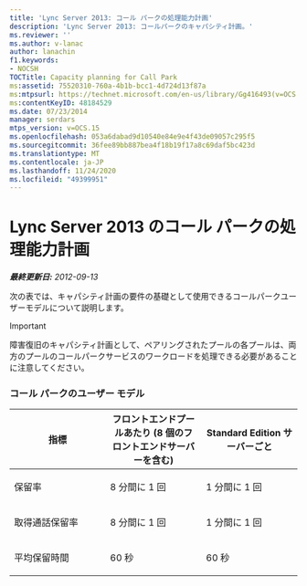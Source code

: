 ```yaml
---
title: 'Lync Server 2013: コール パークの処理能力計画'
description: 'Lync Server 2013: コールパークのキャパシティ計画。'
ms.reviewer: ''
ms.author: v-lanac
author: lanachin
f1.keywords:
- NOCSH
TOCTitle: Capacity planning for Call Park
ms:assetid: 75520310-760a-4b1b-bcc1-4d724d13f87a
ms:mtpsurl: https://technet.microsoft.com/en-us/library/Gg416493(v=OCS.15)
ms:contentKeyID: 48184529
ms.date: 07/23/2014
manager: serdars
mtps_version: v=OCS.15
ms.openlocfilehash: 053a6dabad9d10540e84e9e4f43de09057c295f5
ms.sourcegitcommit: 36fee89bb887bea4f18b19f17a8c69daf5bc423d
ms.translationtype: MT
ms.contentlocale: ja-JP
ms.lasthandoff: 11/24/2020
ms.locfileid: "49399951"
---
```

# <a name="capacity-planning-for-call-park-in-lync-server-2013"></a>Lync Server 2013 のコール パークの処理能力計画

<div data-xmlns="http://www.w3.org/1999/xhtml">

<div class="topic" data-xmlns="http://www.w3.org/1999/xhtml" data-msxsl="urn:schemas-microsoft-com:xslt" data-cs="https://msdn.microsoft.com/">

<div data-asp="https://msdn2.microsoft.com/asp">



</div>

<div id="mainSection">

<div id="mainBody">

<span> </span>

_**最終更新日:** 2012-09-13_

<div id="sectionSection0" class="section">

次の表では、キャパシティ計画の要件の基礎として使用できるコールパークユーザーモデルについて説明します。

<div>


> [!IMPORTANT]  
> 障害復旧のキャパシティ計画として、ペアリングされたプールの各プールは、両方のプールのコールパークサービスのワークロードを処理できる必要があることに注意してください。



</div>

### <a name="call-park-user-model"></a>コール パークのユーザー モデル

<table>
<colgroup>
<col style="width: 33%" />
<col style="width: 33%" />
<col style="width: 33%" />
</colgroup>
<thead>
<tr class="header">
<th>指標</th>
<th>フロントエンドプールあたり (8 個のフロントエンドサーバーを含む)</th>
<th>Standard Edition サーバーごと</th>
</tr>
</thead>
<tbody>
<tr class="odd">
<td><p>保留率</p></td>
<td><p>8 分間に 1 回</p></td>
<td><p>1 分間に 1 回</p></td>
</tr>
<tr class="even">
<td><p>取得通話保留率</p></td>
<td><p>8 分間に 1 回</p></td>
<td><p>1 分間に 1 回</p></td>
</tr>
<tr class="odd">
<td><p>平均保留時間</p></td>
<td><p>60 秒</p></td>
<td><p>60 秒</p></td>
</tr>
</tbody>
</table>


</div>

</div>

<span> </span>

</div>

</div>

</div>


